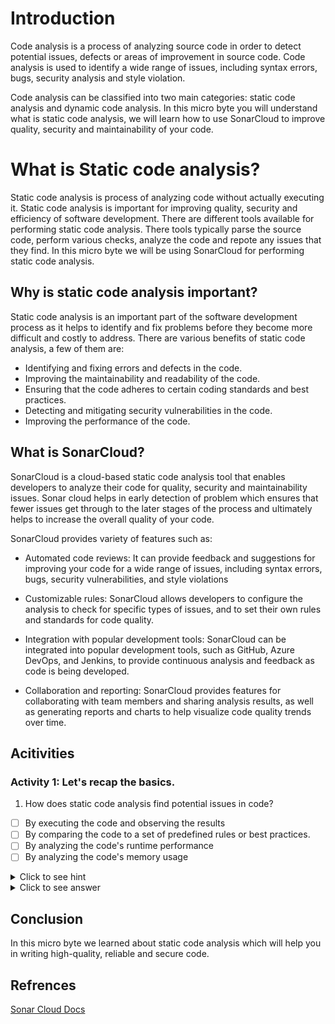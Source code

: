 # Introduction

Code analysis is a process of analyzing source code in order to detect potential issues, defects or areas of improvement in source code. Code analysis is used to identify a wide range of issues, including syntax errors, bugs, security analysis and style violation.

Code analysis can be classified into two main categories: static code analysis and dynamic code analysis. In this micro byte you will understand what is static code analysis, we will learn how to use SonarCloud to improve quality, security and maintainability of your code.

# What is Static code analysis?

Static code analysis is process of analyzing code without actually executing it. Static code analysis is important for improving quality, security and efficiency of software development. There are different tools available for performing static code analysis. There tools typically parse the source code, perform various checks, analyze the code and repote any issues that they find. In this micro byte we will be using SonarCloud for performing static code analysis.

## Why is static code analysis important?

Static code analysis is an important part of the software development process as it helps to identify and fix problems before they become more difficult and costly to address. There are various benefits of static code analysis, a few of them are:

- Identifying and fixing errors and defects in the code.
- Improving the maintainability and readability of the code.
- Ensuring that the code adheres to certain coding standards and best practices.
- Detecting and mitigating security vulnerabilities in the code.
- Improving the performance of the code.

## What is SonarCloud?

SonarCloud is a cloud-based static code analysis tool that enables developers to analyze their code for quality, security and maintainability issues. Sonar cloud helps in early detection of problem which ensures that fewer issues get through to the later stages of the process and ultimately helps to increase the overall quality of your code.

SonarCloud provides variety of features such as:

- Automated code reviews: It can provide feedback and suggestions for improving your code for a wide range of issues, including syntax errors, bugs, security vulnerabilities, and style violations

- Customizable rules: SonarCloud allows developers to configure the analysis to check for specific types of issues, and to set their own rules and standards for code quality.

- Integration with popular development tools: SonarCloud can be integrated into popular development tools, such as GitHub, Azure DevOps, and Jenkins, to provide continuous analysis and feedback as code is being developed.

- Collaboration and reporting: SonarCloud provides features for collaborating with team members and sharing analysis results, as well as generating reports and charts to help visualize code quality trends over time.

## Acitivities

### Activity 1: Let's recap the basics.

1. How does static code analysis find potential issues in code?

- [ ] By executing the code and observing the results
- [ ] By comparing the code to a set of predefined rules or best practices.
- [ ] By analyzing the code's runtime performance
- [ ] By analyzing the code's memory usage

<details>
<summary>Click to see hint</summary>
Static code analysis analyze the code without actually scanning it.
</details>

<details>
<summary>Click to see answer</summary>

- [ ] By executing the code and observing the results
- [x] By comparing the code to a set of predefined rules or best practices.
- [ ] By analyzing the code's runtime performance
- [ ] By analyzing the code's memory usage

Static code analysis tools scan the source code and identify any issues that violate predefined rules.

</details>

## Conclusion

In this micro byte we learned about static code analysis which will help you in writing high-quality, reliable and secure code.

## Refrences

[Sonar Cloud Docs](https://docs.sonarcloud.io/)
